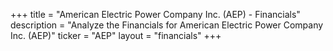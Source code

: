+++
title = "American Electric Power Company Inc. (AEP) - Financials"
description = "Analyze the Financials for American Electric Power Company Inc. (AEP)"
ticker = "AEP"
layout = "financials"
+++

